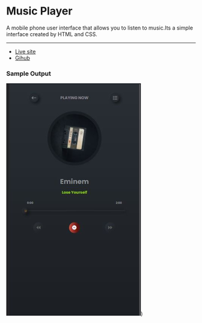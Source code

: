 #   Music Player
A mobile phone user interface that allows you to listen to music.Its a simple interface created by HTML and CSS.
***
- [Live site](https://venerable-elf-1ddf78.netlify.app/)
- [Gihub](https://github.com/Titus210/Front-end-mentor/tree/master/Music%20APP)
### Sample Output
![Music Player](./image/FinishedSample.JPG))